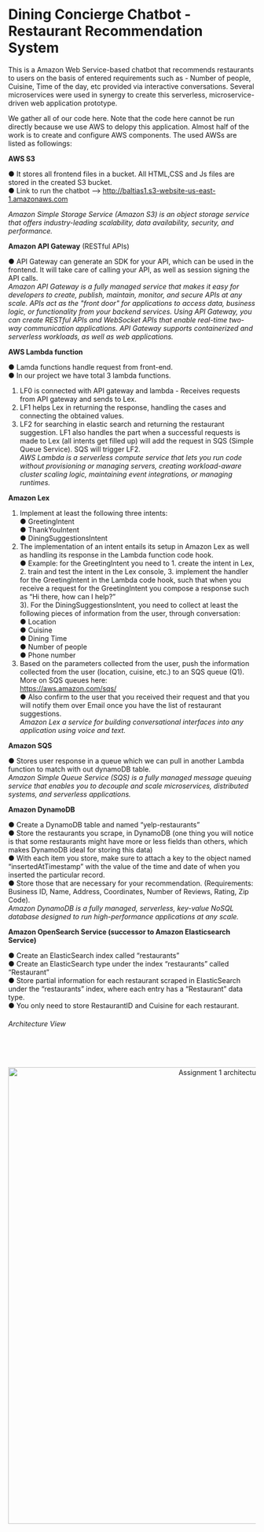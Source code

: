 # Dining Concierge Chatbot - Restaurant Recommendation System

This is a Amazon Web Service-based chatbot that recommends restaurants to users on the basis of entered requirements such as - Number of people, Cuisine, Time of the day, etc provided via interactive conversations. Several microservices were used in synergy to create this serverless, microservice-driven web application prototype.<br/>

We gather all of our code here. Note that the code here cannot be run directly because we use AWS to delopy this application. Almost half of the work is to create and configure AWS components. The used AWSs are listed as followings:<br/>

**AWS S3**

● It stores all frontend files in a bucket. All HTML,CSS and Js files are stored in the created S3 bucket.<br/>
● Link to run the chatbot --> http://baltias1.s3-website-us-east-1.amazonaws.com

*Amazon Simple Storage Service (Amazon S3) is an object storage service that offers industry-leading scalability, data availability, security, and performance.*<br/>

**Amazon API Gateway** (RESTful APIs)

● API Gateway can generate an SDK for your API, which can be used in the frontend. It will take care of calling your API, as well as session signing the API calls.<br/>
*Amazon API Gateway is a fully managed service that makes it easy for developers to create, publish, maintain, monitor, and secure APIs at any scale. APIs act as the "front door" for applications to access data, business logic, or functionality from your backend services. Using API Gateway, you can create RESTful APIs and WebSocket APIs that enable real-time two-way communication applications. API Gateway supports containerized and serverless workloads, as well as web applications.*

**AWS Lambda function**

● Lamda functions handle request from front-end.<br/>
● In our project we have total 3 lambda functions. <br/>
1) LF0 is connected with API gateway and lambda - Receives requests from API gateway and sends to Lex.<br/>
2) LF1  helps Lex in returning the response, handling the cases and connecting the obtained values.<br/>
3) LF2 for searching in elastic search and returning the restaurant suggestion. LF1 also handles the part  when a successful requests is made to Lex (all intents get filled up) will add the request in SQS (Simple Queue Service). SQS will trigger LF2.<br/>
*AWS Lambda is a serverless compute service that lets you run code without provisioning or managing servers, creating workload-aware cluster scaling logic, maintaining event integrations, or managing runtimes.*<br/>

**Amazon Lex**
1) Implement at least the following three intents:<br/>
● GreetingIntent<br/>
● ThankYouIntent<br/>
● DiningSuggestionsIntent<br/>
2) The implementation of an intent entails its setup in Amazon Lex as well as handling its response in the Lambda function code hook.<br/>
● Example: for the GreetingIntent you need to 1. create the intent in Lex, 2. train and test the intent in the Lex console, 3. implement the handler for the GreetingIntent in the Lambda code hook, such that when you receive a request for the GreetingIntent you compose a response such as “Hi there, how can I help?”<br/>
3). For the DiningSuggestionsIntent, you need to collect at least the following pieces of information from the user, through conversation:<br/>
● Location<br/>
● Cuisine<br/>
● Dining Time<br/>
● Number of people<br/>
● Phone number<br/>
4) Based on the parameters collected from the user, push the information collected from the user (location, cuisine, etc.) to an SQS queue (Q1). More on SQS queues here:<br/> https://aws.amazon.com/sqs/<br/>
● Also confirm to the user that you received their request and that you will notify them over Email once you have the list of restaurant suggestions.<br/>
 *Amazon Lex a service for building conversational interfaces into any application using voice and text.*<br/>
 
**Amazon SQS**

● Stores user response in a queue which we can pull in another Lambda function to match with out dynamoDB table.<br/>
*Amazon Simple Queue Service (SQS) is a fully managed message queuing service that enables you to decouple and scale microservices, distributed systems, and serverless applications.*<br/>

**Amazon DynamoDB**

● Create a DynamoDB table and named “yelp-restaurants”<br/>
● Store the restaurants you scrape, in DynamoDB (one thing you will notice is that some restaurants might have more or less fields than others, which makes DynamoDB ideal for storing this data)<br/>
● With each item you store, make sure to attach a key to the object named “insertedAtTimestamp” with the value of the time and date of when you inserted the particular record.<br/>
● Store those that are necessary for your recommendation. (Requirements: Business ID, Name, Address, Coordinates, Number of Reviews, Rating, Zip Code).<br/>
*Amazon DynamoDB is a fully managed, serverless, key-value NoSQL database designed to run high-performance applications at any scale.*<br/>

**Amazon OpenSearch Service (successor to Amazon Elasticsearch Service)**

● Create an ElasticSearch index called “restaurants”<br/>
● Create an ElasticSearch type under the index “restaurants” called “Restaurant”<br/>
● Store partial information for each restaurant scraped in ElasticSearch under the “restaurants” index, where each entry has a “Restaurant” data type.<br/>
● You only need to store RestaurantID and Cuisine for each restaurant.<br/>


###### Architecture View 
<br/><br/>
<p style="text-align:center;"><img width="929" alt="Assignment 1 architecture diagram (2)" src="https://user-images.githubusercontent.com/85683392/136674276-74ab5584-40a6-445a-abe0-b5de49488c19.png">
